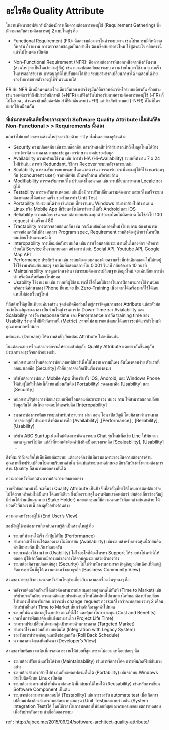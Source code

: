 # อะไรคือ Quality Attribute

ในงานพัฒนาซอฟต์แวร์ มักต้องมีการเก็บความต้องการของผู้ใช้ (Requirement Gathering) ซึ่งมักจะเจอกับความต้องการอยู่ 2 แบบใหญ่ๆ คือ

- Functional Requirement  (FR):   คือความต้องการในตัวระบบงาน เช่นโปรแกรมมีกี่หน้าจอ กี่ฟอร์ม กี่รายงาน การตรวจสอบข้อมูลเป็นอย่างไร ต้องเช็คกับค่าตรงไหน ใช้สูตรอะไร คลิกตรงนี้แล้วไปไหนต่อ เป็นต้น

- Non-Functional Requirement (NFR):  คือความต้องการที่นอกเหนือจากฟังก์ชันงาน (ส่วนใหญ๋จะเป็นในแง่ความรู้สึก) เช่น ความปลอดภัยของระบบ ความง่ายในการใช้งาน ความเร็วในการออกรายงาน การอนุญาติให้ปรับแต่งได้ง่าย ระบบสามารถเปลี่ยนภาษาได้  ทดสอบได้ง่าย รองรับการขยายตัวของผู้ใช้จำนวนมากได้

FR กับ NFR นี่เหมือนคนละเรื่องเดียวกันเลย แต่จริงๆมันก็คือซอฟต์แวร์หรือระบบเดียวกัน ตัวอย่างเช่น ซอฟต์แวร์ที่ถึงมีประสิทธิภาพดี (+NFR) แต่ฟังก์ชันไม่รองรับตามความต้องการของผู้ใช้ (-FR) ก็ไปไม่รอด , ส่วนตรงข้ามคือซอฟต์แวร์ที่ฟังก์ชันครบ (+FR) แต่ประสิทธิภาพแย่ (-NFR) ก็ไม่มีใครอยากใช้เหมือนกัน

### ที่เล่ามาตอนต้นเพื่อที่อยากจะบอกว่า Software Quality Attribute เนี้ยมันก็คือ Non-Functional > > Requirements นั้นเอง

แถมจำไม่ยากด้วยเพราะส่วนใหญ่จะลงท้ายด้วย -lity ทั้งนั้นเลยลองดูด้านล่าง

- Security            ความปลอดภัย เช่นระบบล๊อกอิน การกำหนดสิทธิว่าสามารถเข้าถึงโมดูลไหนได้บ้าง การเข้ารหัส ความคงสภาพของข้อมูล การรักษาความลับของข้อมูล
- Availability      ความพร้อมใช้งาน เช่น การทำ HA (Hi-Availability)  ระบบที่ทำงาน 7 x 24 ไม่มีวันดับ, การทำ Redundant, วิธีการ Recover ระบบหลังจากระบบล่ม
- Scalability     การรองรับการขยายระบบในอนาคต เช่น การรองรับการเพิ่มของผู้ใช้ที่ใช้งานพร้อมๆกัน (concurrent user) จากหลักพัน เป็นหลักล้าน หรือร้อยล้าน
- Modifiability    การรองรับการแก้ไข ปรับแต่งในอนาคต เช่นการเปลี่ยนภาษาตาม Locale ของผู้ใช้
- Testability         การรองรับกานทดสอบ เช่นเมื่อมีการปรับเปลี่ยนความต้องการ และแก้ไขเสร็จระบบต้องทดสอบได้อย่างรวดเร็ว รองรับการทำ Unit Test
- Portability         ย้ายระบบได้ง่าย เช่นระบบที่ทำงานบน Windows สามารถย้ายไปทำงานบน Linux หรือ Mobile App ที่เขียนครั้งเดียวทำงานได้ทั้ง Android และ iOS
- Reliability          ความสเถียร เช่น ระบบต้องตอบสนองทุกคำร้องขอโดยไม่ผิดพลาด ไม่ใช่ส่งไป 100 request ทำเสร็จแค่ 80
- Tractability       การตรวจสอบย้อนกลับ เช่น กรณีพบข้อผิดพลาดที่หน้าโปรแกรม ต้องสามารถตรวจย้อนกลับไปถึง เอกสาร Program spec, Requirement รวมถึงต้องรู้ด้วยว่าใครเป็นคนเขียนโปรแกรมหน้านี้
- Interopability    การเชื่อมต่อกับระบบอื่น เช่น การเชื่อมต่อกับระบบงานอื่นในองค์กร หรือการเรียกใช้ Service อื่นจากภายนอก อย่างการต่อกับ Social API, Youtube API, Google Map API
- Performance      ประสิทธิภาพ เช่น ระบบต้องตอบสนองด้วยความเร็วที่เท่าเดิมตลอด ไม่ใช่พอผู้ใช้ใช้งานพร้อมกันเยอะๆ จากเดิมที่แสดผลภายใน 0.001 วินาที กลับต้องรอ 10 วนาที
- Maintainability      การดูแลรักษาง่าน เช่นระบบต้องการเปลี่ยนฐานข้อมูลใหม่ จะแค่เปลี่ยนการตั้งค่า หรือต้องรื้อพัฒนาใหม่หมด
- Usability             ใช้งานง่าย เช่น ระบบที่ผู้ใช้สามารถใช้ได้โดยใช้เวลาในการฝึกอบรมการใช้งานน้อย หรือกรณีศึกษาของ iPhone ที่แทบจะเป็น Zero-Training เนื่องจากได้เครื่องมาก็ใช้ได้เลยแทบไม่ต้องเรียนรู้ใหม่

ที่ลิสต์มาให้ดูเป็นเพียงแค่บางส่วน จุดสังเกิตคือส่วนใหญ่การวัดคุณภาพของ Attribute แต่ละตัวมักจะวัดในแง่มุมของเวลา เป็นส่วนใหญ่ เช่นการวัด Down-Time ของ Avialability และ Scalability  การวัด response time ของ Perormance การวัด training time ของ Usablity ซึ่งหากไม่มีตัววัดพวกนี้ (Metric) เราจะไม่สามารถแบ่งแยกได้เลยว่าซอฟต์แวร์ตัวไหนมีคุณภาพมากหรือน้อย 

แต่ละงาน (Domain) ให้ความสำคัญกับแต่ละ Attribute ไม่เหมือนกัน

ในแต่ละระบบ หรือแต่ละองค์กรจะให้ความสำคัญกับ Quality Attribute แตกต่างกันขึ้นอยู่กับประเภทของธุรกิจยกตัวอย่างเช่น 

- หน่วยงานกลาโหมต้องการพัฒนาซอฟต์แวร์เพื่อใช้ในงานความมั่นคง อันนี้คงตอบง่าย ตัวแรกที่ลอยมาเลยคือ [Security] ตัวอื่นๆอาจจะถือเป็นเรื่องรองลงมา

- บริษัทต้องการพัฒนา Mobile App ที่รองรับทั้ง iOS, Android, และ Windows Phone  ให้กับผู้ใช้ทั่วไปอันนี้ก็ง่ายเหมือนกันคือ [Portability] รองลงมาคือ [Usability] และ [Security]

- หน่วยงานรัฐต้องการพัฒนาระบบเพื่อเชื่อมต่อแต่ละกระทรวง ทบวง กรม ให้สามารถแลกเปลี่ยนข้อมูลกันได้ อันนี้น่าจะตอบได้นะครับคือ [Interopability]

- ธนาคารต้องการพัฒนาระบบสำหรับทำรายการ ฝาก ถอน โอน เปิดบัญชี โดยมีสาขาจำนวนมากกระจายอยู่ทั่วประเทศ สิ่งที่ต้องการคือ [Availability] ,[Performance] , [Reliability], [Usability]

- บริษัท ABC Startup น้องใหม่ต้องการพัฒนาระบบ Chat รุ่นใหม่เพื่อเขี่ย Line ให้พ้นจากตลาด ดูเวอร์ไปนิด แต่สิ่งที่พวกเค้าต้องคำนึงถึงเป็นอย่างแรกคือ [Scaleability], [Usability] …

สิ่งที่ผมกำลังจะสื่อให้เห็นคือแต่ละระบบ แต่ละองค์กรมันมีความเฉพาะของมันความต้องการด้านคุณภาพก็จะปรับเปลี่ยนไปตามบริบทเหล่านั้น ซึ่งแม้แต่ระบบงานลักษณะเดียวกันบ้างครั้งความต้องการด้าน Quality ก็สามารถแตกต่างกันได้ 

ความคาดหวังที่แตกต่างความต้องการย่อมแตกต่าง

จากหัวข้อก่อนหน้านี้ จะเห็นว่า Quality Attribute เป็นปัจจัยที่สำคัญที่ทำให้โครงการซอฟต์แวร์จะไปได้สวย หรือล่มไม่เป็นท่า ได้เลยทีเดียว ซึ่งเมื่อเรามาดูในงานพัฒนาซอฟต์แวร์ ย่มต้องเกี่ยวข้องกับผู้มีส่วนได้ส่วนเสียมากมาย (Stake Holder) และแต่ละคนก็มีความคาดหวังที่แตกต่างกันซะด้วย ได้ปวดหัวกันละงานนี้ ลองดูตัวอย่างด้านล่าง

ความคาดหวังของผู้ใช้ (End User’s View)

ของฝั่งผู้ใช้จะต้องการเกี่ยวกับความรู้สึกเป็นส่วนใหญ่ คือ

- ระบบที่ทำงานได้เร็ว สั่งปุ้บได้ปั้บ (Performance)
- สามารถเข้าใช้งานได้ตลอดเวลาไม่มีการล่ม (Availability) เช่นระบบสำหรับเทรดหุ้นนี่ถ้าล่มคิดค่าเสียหายกันเป็นวินาทีเลยครับ
- ระบบจะต้องใช้งานง่าย (Usability) ไม่ใช่อะไรก็ต้องโทรหา Support ให้ช่วยทำโน่นทำนี่ให้ตลอด ผู้ใช้เค้าก็อยากมีอารมณ์ของการได้ควบคุมระบบด้วยตัวเองบ้าง
- ระบบต้องมีความปลอดภัยสูง (Security) ไม่ใช่ว่าพนักงานสามารถเข้าดูข้อมูลเงินเดือนที่มีแต่ผู้จัดการเท่านั้นที่ดูได้
ความคาดหวังของธุรกิจ (ฺBusiness Community View)

ส่วนของภาคธุรกิจความคาดหวังส่วนใหญ่จะเกี่ยวกับเวลาและเรื่องเงินๆทองๆ คือ

- หลังจากคิดผลิตภัณฑ์ได้แล้วต้องสามารถนำเสนอออกสู่ตลาดได้ทันที (Time to Market) 
เช่นบริษัทประกันฝ่ายการตลาดคิดแบบประกันแบบใหม่ได้แต่พอไปถามทางไอทีบอกต้องปรับเปลี่ยนโปรแกรมให้รองรับก่อน กว่าจะส่ง change request กว่าจะแก้ไขกว่าจะทดสอบรวบๆ 2 เดือน ถ้าบริษัทอื่นเค้า Time to Market สั้นกว่าเค้าก็เอาลูกค้าไปหมด
- ระบบที่พัฒนาต้องอยู่ในงบประมาณที่ตั้งไว้ และคุ้มค่าในการลงทุน (Cost and Benefits)
- เวลาในการพัฒนาต้องสั้นส่งมอบงานไว (Project Life Time)
- สามารถปรับเปลี่ยนได้ตามกลุ่มเป้าหมายด้านการตลาด (Targeted Market)
- สามารถใช้งานร่วมกับระบบเดิมได้ (Integration with Legacy System)
- รองรับการสำรองข้อมูลและดึงข้อมูลกลับ (Roll Back Schedule)
- ความคาดหวังของทีมพัฒนา (Developer’s View)

ส่วนของทีมพัฒนาจะเน้นที่การลดภาระงานให้น้อยที่สุด เพราะไม่อยากเหนื่อยบ่อยๆ คือ

- ระบบต้องปรับแต่งแก้ไขได้ง่าย (Maintainability) เช่นการจัดการโค้ด การเพิ่ม/ลดฟังก์ชันบางอย่าง
- ระบบต้องสามารถย้ายไปทำงานกับแพลตฟอร์มอื่นได้ (Portability) เช่นจากบน Windows ย้ายไปติดตั้งบน Linux เป็นต้น
- ระบบต้องสามารถนำสิ่งที่พัฒนาก่อนหน้านี้กลับมาใช้ใหม่ได้ (Reusability) เช่นหลักการเขียน Software Component เป็นต้น
- ระบบจะต้องสามารถทดสอบได้ (Testability) เช่นการรองรับ automate test  เมื่อเกิดการเปลี่ยนแปลงต้องสามารถทดสอบแบบแยกจุด (Unit Test)และแบบร่วมกัน (System Integration Test)ได้ โดยใช้เวลาในการทดสอบให้น้อยที่สุดและครบตามขอบเขตการทดสอบ เพื่อรับประกันความน่าเชื่อถือของระบบ

 ref : http://ajbee.me/2015/09/24/software-architect-quality-attribute/
